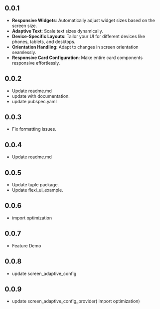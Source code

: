 ## 0.0.1

- **Responsive Widgets**: Automatically adjust widget sizes based on the screen size.
- **Adaptive Text**: Scale text sizes dynamically.
- **Device-Specific Layouts**: Tailor your UI for different devices like phones, tablets, and
  desktops.
- **Orientation Handling**: Adapt to changes in screen orientation seamlessly.
- **Responsive Card Configuration**: Make entire card components responsive effortlessly.

## 0.0.2

- Update readme.md
- update with documentation.
- update pubspec.yaml

## 0.0.3

- Fix formatting issues.

## 0.0.4

- Update readme.md

## 0.0.5

- Update tuple package.
- Update flexi_ui_example.

## 0.0.6

- import optimization

## 0.0.7

- Feature Demo

## 0.0.8

- update screen_adaptive_config

## 0.0.9

- update screen_adaptive_config_provider( Import optimization)